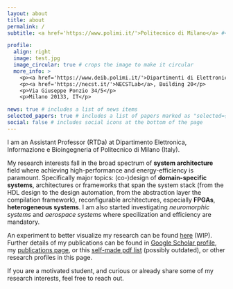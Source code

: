 ```yaml
---
layout: about
title: about
permalink: /
subtitle: <a href='https://www.polimi.it/'>Politecnico di Milano</a> #<a href='#'>Affiliations</a>. Address. Contacts. Motto. Etc.

profile:
  align: right
  image: test.jpg
  image_circular: true # crops the image to make it circular
  more_info: >
    <p><a href='https://www.deib.polimi.it/'>Dipartimenti di Elettronica Informazione e Bioingegneria</a></p>
    <p><a href='https://necst.it/'>NECSTLab</a>, Building 20</p>
    <p>Via Giuseppe Ponzio 34/5</p>
    <p>Milano 20133, IT</p>

news: true # includes a list of news items
selected_papers: true # includes a list of papers marked as "selected={true}"
social: false # includes social icons at the bottom of the page
---
```

I am an Assistant Professor (RTDa) at Dipartimento Elettronica, Informazione e Bioingegneria of Politecnico di Milano (Italy).

My research interests fall in the broad spectrum of **system architecture** field where achieving high-performance and energy-efficiency is paramount.
Specifically major topics: (co-)design of **domain-specific systems**, architectures or frameworks that span the system stack (from the HDL design to the design automation, from the abstraction layer the compilation framework), reconfigurable architectures, especially **FPGAs**, **heterogeneous systems**. 
I am also started investigating _neuromorphic systems_ and _aerospace systems_ where specilization and efficiency are mandatory.

An experiment to better visualize my research can be found [here]() (WIP). 
Further details of my publications can be found in [Google Scholar profile](https://scholar.google.com/citations?user=Y0VnEtkAAAAJ), my [publications page](/publications/), or this [self-made pdf list](\href{https://raw.githubusercontent.com/DavideConficconi/davideconficconi.github.io/master/publist_dc.pdf) (possibly outdated), or other research profiles in this page.


If you are a motivated student, and curious or already share some of my research interests, feel free to reach out.


<!-- Write your biography here. Tell the world about yourself. Link to your favorite [subreddit](http://reddit.com). You can put a picture in, too. The code is already in, just name your picture `prof_pic.jpg` and put it in the `img/` folder. -->

<!-- Put your address / P.O. box / other info right below your picture. You can also disable any of these elements by editing `profile` property of the YAML header of your `_pages/about.md`. Edit `_bibliography/papers.bib` and Jekyll will render your [publications page](/al-folio/publications/) automatically. -->

<!-- Link to your social media connections, too. This theme is set up to use [Font Awesome icons](https://fontawesome.com/) and [Academicons](https://jpswalsh.github.io/academicons/), like the ones below. Add your Facebook, Twitter, LinkedIn, Google Scholar, or just disable all of them. -->
